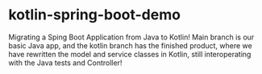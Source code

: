# kotlin-spring-boot-demo

Migrating a Sping Boot Application from Java to Kotlin! 
Main branch is our basic Java app, and the kotlin branch has the finished product, where we have rewritten the model and service classes in Kotlin, still interoperating with the Java tests and Controller!
